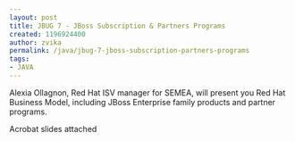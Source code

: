 ```yaml
---
layout: post
title: JBUG 7 - JBoss Subscription & Partners Programs
created: 1196924400
author: zvika
permalink: /java/jbug-7-jboss-subscription-partners-programs
tags:
- JAVA
---
```

<p>Alexia Ollagnon, Red Hat ISV manager for SEMEA, will present you Red Hat Business Model, including JBoss Enterprise family products and partner programs.</p>
<p>Acrobat slides attached</p>
